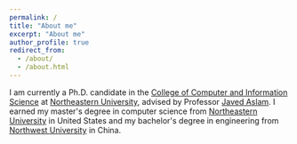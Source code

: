 ```yaml
---
permalink: /
title: "About me"
excerpt: "About me"
author_profile: true
redirect_from: 
  - /about/
  - /about.html
---
```


I am currently a Ph.D. candidate in the [College of Computer and Information Science](https://www.ccis.northeastern.edu/) at [Northeastern University](https://www.northeastern.edu/), advised by Professor [Javed Aslam](http://www.ccs.neu.edu/home/jaa/). I earned my master's degree in computer science from [Northeastern University](https://www.northeastern.edu/) in United States and my bachelor's degree in engineering from [Northwest University](http://www.nwu.edu.cn/) in China. 
